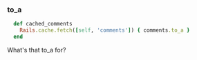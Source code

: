 ### to_a

```ruby
  def cached_comments
    Rails.cache.fetch([self, 'comments']) { comments.to_a }
  end
```

What's that to_a for?